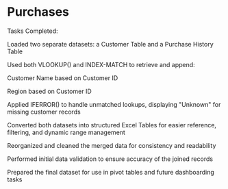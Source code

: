 # Purchases

Tasks Completed:

Loaded two separate datasets: a Customer Table and a Purchase History Table

Used both VLOOKUP() and INDEX-MATCH to retrieve and append:

Customer Name based on Customer ID

Region based on Customer ID

Applied IFERROR() to handle unmatched lookups, displaying "Unknown" for missing customer records

Converted both datasets into structured Excel Tables for easier reference, filtering, and dynamic range management

Reorganized and cleaned the merged data for consistency and readability

Performed initial data validation to ensure accuracy of the joined records

Prepared the final dataset for use in pivot tables and future dashboarding tasks
